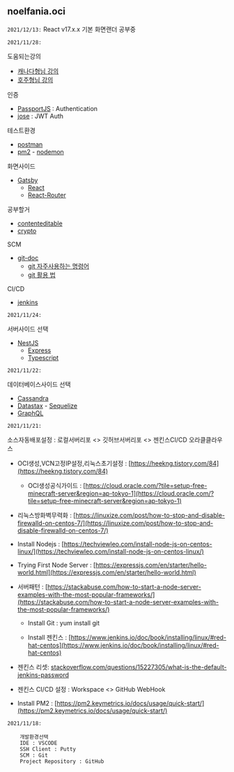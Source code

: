 ## noelfania.oci

`2021/12/13:` 
React v17.x.x 기본 화면랜더 공부중

`2021/11/28:` 

도움되는강의
* [캐나다형님 강의](https://www.youtube.com/c/SteveGriffith-Prof3ssorSt3v3/playlists)
* [호주형님 강의](https://www.youtube.com/c/dcode-software/playlists)

인증
* [PassportJS](http://www.passportjs.org/docs/oauth/) : Authentication
* [jose](https://github.com/panva/jose) : JWT Auth

테스트환경
*  [postman](https://learning.postman.com/docs/sending-requests/requests/)
*  [pm2](https://pm2.keymetrics.io/) - [nodemon](https://nodemon.io/)

화면사이드
* [Gatsby](https://www.gatsbyjs.com/docs/tutorial/part-2/)
  *  [React](https://www.taniarascia.com/getting-started-with-react/)
  *  [React-Router](https://reactrouter.com/docs/en/v6/getting-started/tutorial)

공부할거
*  [contenteditable](https://developer.mozilla.org/ko/docs/Web/Guide/HTML/Editable_content)
*  [crypto](https://nodejs.org/api/crypto.html)
 
SCM
*  [git-doc](https://git-scm.com/book/en/v2)
   * [git 자주사용하는 명령어](https://pks2974.medium.com/%EC%9E%90%EC%A3%BC-%EC%82%AC%EC%9A%A9%ED%95%98%EB%8A%94-%EA%B8%B0%EC%B4%88-git-%EB%AA%85%EB%A0%B9%EC%96%B4-%EC%A0%95%EB%A6%AC%ED%95%98%EA%B8%B0-533b3689db81)
   * [git 활용 법](https://victorydntmd.tistory.com/category/Git/%EA%B0%9C%EB%85%90%EA%B3%BC%20%ED%99%9C%EC%9A%A9)

CI/CD
*  [jenkins](https://www.jenkins.io/doc/pipeline/tour/getting-started/)

`2021/11/24:` 

서버사이드 선택
* [NestJS](https://docs.nestjs.com/)
  * [Express](https://expressjs.com/en/guide/routing.html)
  * [Typescript](https://www.typescriptlang.org/docs/)

`2021/11/22:` 

데이터베이스사이드 선택
* [Cassandra](https://cassandra.apache.org/doc/latest/cassandra/getting_started/index.html)
* [Datastax](https://github.com/datastax/nodejs-driver) - [Sequelize](https://sequelize.org/)
* [GraphQL](https://graphql.org/)

`2021/11/21:` 

소스자동배포설정 : 로컬서버리포 <> 깃허브서버리포 <> 젠킨스CI/CD 오라클클라우스 

* OCI생성,VCN고정IP설정,리눅스초기설정 :  [https://heekng.tistory.com/84](https://heekng.tistory.com/84)

  * OCI생성공식가이드 : [https://cloud.oracle.com/?tile=setup-free-minecraft-server&region=ap-tokyo-1](https://cloud.oracle.com/?tile=setup-free-minecraft-server&region=ap-tokyo-1)

* 리눅스방화벽무력화 : [https://linuxize.com/post/how-to-stop-and-disable-firewalld-on-centos-7/](https://linuxize.com/post/how-to-stop-and-disable-firewalld-on-centos-7/)

* Install Nodejs : [https://techviewleo.com/install-node-js-on-centos-linux/](https://techviewleo.com/install-node-js-on-centos-linux/)

* Trying First Node Server : [https://expressjs.com/en/starter/hello-world.html](https://expressjs.com/en/starter/hello-world.html)

* 서버패턴 : [https://stackabuse.com/how-to-start-a-node-server-examples-with-the-most-popular-frameworks/](https://stackabuse.com/how-to-start-a-node-server-examples-with-the-most-popular-frameworks/)

  * Install Git : yum install git

  * Install 젠킨스 : [https://www.jenkins.io/doc/book/installing/linux/#red-hat-centos](https://www.jenkins.io/doc/book/installing/linux/#red-hat-centos)

* 젠킨스 리셋: [stackoverflow.com/questions/15227305/what-is-the-default-jenkins-password](http://stackoverflow.com/questions/15227305/what-is-the-default-jenkins-password)

* 젠킨스 CI/CD 설정 : Workspace <> GitHub WebHook

* Install PM2 : [https://pm2.keymetrics.io/docs/usage/quick-start/](https://pm2.keymetrics.io/docs/usage/quick-start/)

`2021/11/18:` 

        개발환경선택
        IDE : VSCODE
        SSH Client : Putty
        SCM : Git
        Project Repository : GitHub